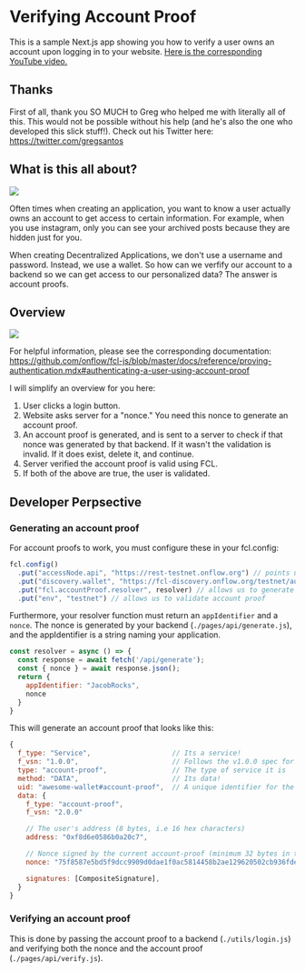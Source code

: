# Verifying Account Proof

This is a sample Next.js app showing you how to verify a user owns an account upon logging in to your website. <a href="https://www.youtube.com/watch?v=dFcVRpfYRY4" target="_blank">Here is the corresponding YouTube video.</a>

## Thanks

First of all, thank you SO MUCH to Greg who helped me with literally all of this. This would not be possible without his help (and he's also the one who developed this slick stuff!). Check out his Twitter here: https://twitter.com/gregsantos

## What is this all about?

<img src="https://i.imgur.com/Ekxf26s.png" />

Often times when creating an application, you want to know a user actually owns an account to get access to certain information. For example, when you use instagram, only you can see your archived posts because they are hidden just for you. 

When creating Decentralized Applications, we don't use a username and password. Instead, we use a wallet. So how can we verfify our account to a backend so we can get access to our personalized data? The answer is account proofs.

## Overview

<img src="https://i.imgur.com/5CudWVm.png" />

For helpful information, please see the corresponding documentation: https://github.com/onflow/fcl-js/blob/master/docs/reference/proving-authentication.mdx#authenticating-a-user-using-account-proof

I will simplify an overview for you here:
1. User clicks a login button.
2. Website asks server for a "nonce." You need this nonce to generate an account proof.
3. An account proof is generated, and is sent to a server to check if that nonce was generated by that backend. If it wasn't the validation is invalid. If it does exist, delete it, and continue.
4. Server verified the account proof is valid using FCL.
5. If both of the above are true, the user is validated.

## Developer Perpsective

### Generating an account proof
For account proofs to work, you must configure these in your fcl.config:
```javascript
fcl.config()
  .put("accessNode.api", "https://rest-testnet.onflow.org") // points us to testnet
  .put("discovery.wallet", "https://fcl-discovery.onflow.org/testnet/authn") // allows us to use blocto wallet
  .put("fcl.accountProof.resolver", resolver) // allows us to generate account proof
  .put("env", "testnet") // allows us to validate account proof
```

Furthermore, your resolver function must return an `appIdentifier` and a `nonce`. The nonce is generated by your backend (`./pages/api/generate.js`), and the appIdentifier is a string naming your application.

```javascript
const resolver = async () => {
  const response = await fetch('/api/generate');
  const { nonce } = await response.json();
  return {
    appIdentifier: "JacobRocks",
    nonce
  }
}
```

This will generate an account proof that looks like this:
```javascript
{
  f_type: "Service",                    // Its a service!
  f_vsn: "1.0.0",                       // Follows the v1.0.0 spec for the service
  type: "account-proof",                // The type of service it is
  method: "DATA",                       // Its data!
  uid: "awesome-wallet#account-proof",  // A unique identifier for the service
  data: {
    f_type: "account-proof",
    f_vsn: "2.0.0"

    // The user's address (8 bytes, i.e 16 hex characters)
    address: "0xf8d6e0586b0a20c7",                 

    // Nonce signed by the current account-proof (minimum 32 bytes in total, i.e 64 hex characters)
    nonce: "75f8587e5bd5f9dcc9909d0dae1f0ac5814458b2ae129620502cb936fde7120a",

    signatures: [CompositeSignature],
  }
}
```

### Verifying an account proof

This is done by passing the account proof to a backend (`./utils/login.js`) and verifying both the nonce and the account proof (`./pages/api/verify.js`).